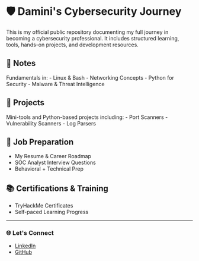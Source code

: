 # 🛡️ Damini's Cybersecurity Journey

This is my official public repository documenting my full journey in becoming a cybersecurity professional. It includes structured learning, tools, hands-on projects, and development resources.

## 🧠 Notes
  Fundamentals in:
    - Linux & Bash
    - Networking Concepts
    - Python for Security
    - Malware & Threat Intelligence

## 🔧 Projects
  Mini-tools and Python-based projects including:
    - Port Scanners
    - Vulnerability Scanners
    - Log Parsers

## 💼 Job Preparation
  - My Resume & Career Roadmap
  - SOC Analyst Interview Questions
  - Behavioral + Technical Prep

## 📚 Certifications & Training
  - TryHackMe Certificates
  - Self-paced Learning Progress

---

### 🌐 Let's Connect
- [LinkedIn](www.linkedin.com/in/damini-suranshe-435975257)
- [GitHub](https://github.com/YOURUSERNAME)
